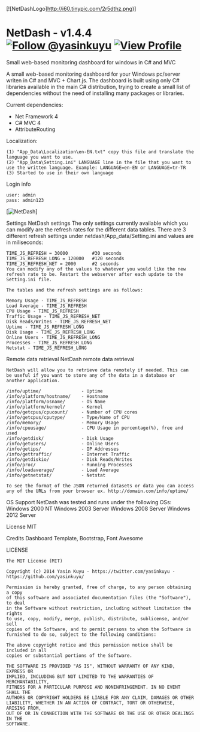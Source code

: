 [![NetDashLogo]http://i60.tinypic.com/2r5dthz.png)]

NetDash - v1.4.4  [![Follow @yasinkuyu](https://dev.twitter.com/sites/default/files/images_documentation/bird_blue_32.png)](https://twitter.com/yasinkuyu) [![View Profile](https://dlc1-s.licdn.com/sites/default/files/InBug-30px-R.png)](http://www.linkedin.com/in/yasinkuyu/)
======

Small web-based monitoring dashboard for windows in C# and MVC

A small web-based monitoring dashboard for your Windows pc/server writen in C# and MVC + Chart.js.
	The dashboard is built using only C# libraries available in the main C# distribution, trying to create a small list of dependencies without the need of installing many packages or libraries.

Current dependencies:
  - Net Framework 4
  - C# MVC 4
  - AttributeRouting

Localization:

	(1) "App_Data\Localization\en-EN.txt" copy this file and translate the language you want to use.
	(2) "App_Data\Setting.ini" LANGUAGE line in the file that you want to use the written language. Example: LANGUAGE=en-EN or LANGUAGE=tr-TR
	(3) Started to use in their own language

Login info

	user: admin
	pass: admin123

[![NetDash](http://i59.tinypic.com/wuf1n6.png)]

Settings
	NetDash settings
	The only settings currently available which you can modify are the refresh rates for the different data tables. There are 3 different refresh settings under netdash/App_data/Setting.ini and values are in miliseconds:

	TIME_JS_REFRESH = 30000			#30 seconds
	TIME_JS_REFRESH_LONG = 120000	#120 seconds
	TIME_JS_REFRESH_NET = 2000		#2 seconds
	You can modify any of the values to whatever you would like the new refresh rate to be. Restart the webserver after each update to the Setting.ini file.

	The tables and the refresh settings are as follows:

	Memory Usage - TIME_JS_REFRESH
	Load Average - TIME_JS_REFRESH
	CPU Usage - TIME_JS_REFRESH
	Traffic Usage - TIME_JS_REFRESH_NET
	Disk Reads/Writes - TIME_JS_REFRESH_NET
	Uptime - TIME_JS_REFRESH_LONG
	Disk Usage - TIME_JS_REFRESH_LONG
	Online Users - TIME_JS_REFRESH_LONG
	Processes - TIME_JS_REFRESH_LONG
	Netstat - TIME_JS_REFRESH_LONG


Remote data retrieval
	NetDash remote data retrieval

	NetDash will allow you to retrieve data remotely if needed. This can be useful if you want to store any of the data in a database or another application.

	/info/uptime/				- Uptime
	/info/platform/hostname/	- Hostname
	/info/platform/osname/		- OS Name
	/info/platform/kernel/		- Kernel
	/info/getcpus/cpucount/		- Number of CPU cores
	/info/getcpus/cputype/		- Type/Name of CPU
	/info/memory/				- Memory Usage
	/info/cpuusage/				- CPU Usage in percentage(%), free and used
	/info/getdisk/				- Disk Usage
	/info/getusers/				- Online Users
	/info/getips/				- IP Addresses
	/info/gettraffic/			- Internet Traffic
	/info/getdiskio/			- Disk Reads/Writes
	/info/proc/					- Running Processes
	/info/loadaverage/			- Load Average
	/info/getnetstat/			- Netstat

	To see the format of the JSON returned datasets or data you can access any of the URLs from your browser ex. http://domain.com/info/uptime/ 

OS Support
	NetDash was tested and runs under the following OSs:
	Windows 2000 NT
	Windows 2003 Server
	Windows 2008 Server
	Windows 2012 Server

License
	MIT

Credits
	Dashboard Template, Bootstrap, Font Awesome


LICENSE

	The MIT License (MIT)

	Copyright (c) 2014 Yasin Kuyu - https://twitter.com/yasinkuyu - https://github.com/yasinkuyu/

	Permission is hereby granted, free of charge, to any person obtaining a copy
	of this software and associated documentation files (the "Software"), to deal
	in the Software without restriction, including without limitation the rights
	to use, copy, modify, merge, publish, distribute, sublicense, and/or sell
	copies of the Software, and to permit persons to whom the Software is
	furnished to do so, subject to the following conditions:

	The above copyright notice and this permission notice shall be included in all
	copies or substantial portions of the Software.

	THE SOFTWARE IS PROVIDED "AS IS", WITHOUT WARRANTY OF ANY KIND, EXPRESS OR
	IMPLIED, INCLUDING BUT NOT LIMITED TO THE WARRANTIES OF MERCHANTABILITY,
	FITNESS FOR A PARTICULAR PURPOSE AND NONINFRINGEMENT. IN NO EVENT SHALL THE
	AUTHORS OR COPYRIGHT HOLDERS BE LIABLE FOR ANY CLAIM, DAMAGES OR OTHER
	LIABILITY, WHETHER IN AN ACTION OF CONTRACT, TORT OR OTHERWISE, ARISING FROM,
	OUT OF OR IN CONNECTION WITH THE SOFTWARE OR THE USE OR OTHER DEALINGS IN THE
	SOFTWARE.
